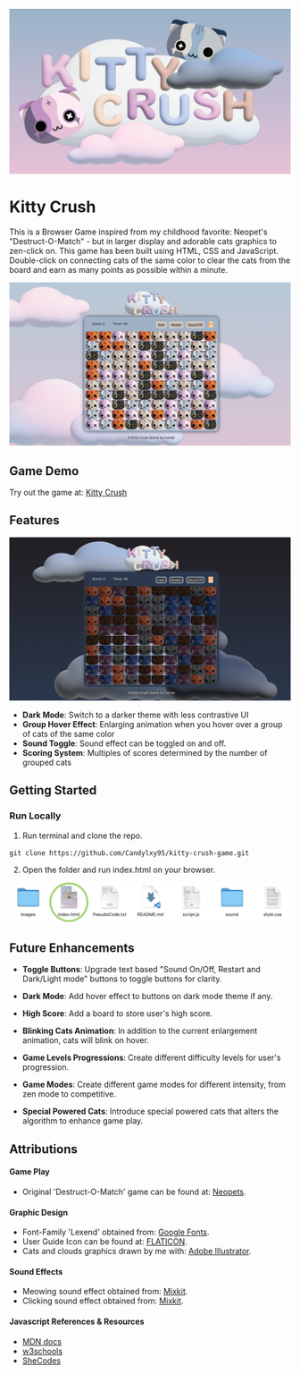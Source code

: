 ![Kitty Crush Logo](/README-images/Kitty-crush-logo.png)

# Kitty Crush

This is a Browser Game inspired from my childhood favorite: Neopet's "Destruct-O-Match" - but in larger display and adorable cats graphics to zen-click on. This game has been built using HTML, CSS and JavaScript. Double-click on connecting cats of the same color to clear the cats from the board and earn as many points as possible within a minute.

![Kitty Crush in Light Mode](/README-images/Kitty-Crush-Lightmode.png)

## Game Demo

Try out the game at: [Kitty Crush](https://candylxy95.github.io/kitty-crush-game/)

## Features

![Kitty Crush in Dark Mode](/README-images/Kitty-Crush-Darkmode.png)

- **Dark Mode**: Switch to a darker theme with less contrastive UI
- **Group Hover Effect**: Enlarging animation when you hover over a group of cats of the same color
- **Sound Toggle**: Sound effect can be toggled on and off.
- **Scoring System**: Multiples of scores determined by the number of grouped cats

## Getting Started

### Run Locally

1. Run terminal and clone the repo.

```
git clone https://github.com/Candylxy95/kitty-crush-game.git
```

2. Open the folder and run index.html on your browser.

![index.html](/README-images/Folder.png)

## Future Enhancements

- **Toggle Buttons**: Upgrade text based "Sound On/Off, Restart and Dark/Light mode" buttons to toggle buttons for clarity.

- **Dark Mode**: Add hover effect to buttons on dark mode theme if any.
- **High Score**: Add a board to store user's high score.
- **Blinking Cats Animation**: In addition to the current enlargement animation, cats will blink on hover.
- **Game Levels Progressions**: Create different difficulty levels for user's progression.
- **Game Modes**: Create different game modes for different intensity, from zen mode to competitive.
- **Special Powered Cats**: Introduce special powered cats that alters the algorithm to enhance game play.

## Attributions

#### Game Play

- Original 'Destruct-O-Match' game can be found at: [Neopets](https://www.neopets.com/games/game.phtml?game_id=999).

#### Graphic Design

- Font-Family 'Lexend' obtained from: [Google Fonts](https://fonts.googleapis.com/css2?family=Lexend:wght@100..900&display=swap).
- User Guide Icon can be found at: [FLATICON](https://www.flaticon.com/free-icons/manual).
- Cats and clouds graphics drawn by me with: [Adobe Illustrator](https://www.adobe.com/sg/products/illustrator).

#### Sound Effects

- Meowing sound effect obtained from: [Mixkit](https://mixkit.co).
- Clicking sound effect obtained from: [Mixkit](https://mixkit.co).

#### Javascript References & Resources

- [MDN docs](https://developer.mozilla.org/en-US/)
- [w3schools](https://www.w3schools.com)
- [SheCodes](https://www.shecodes.io)
